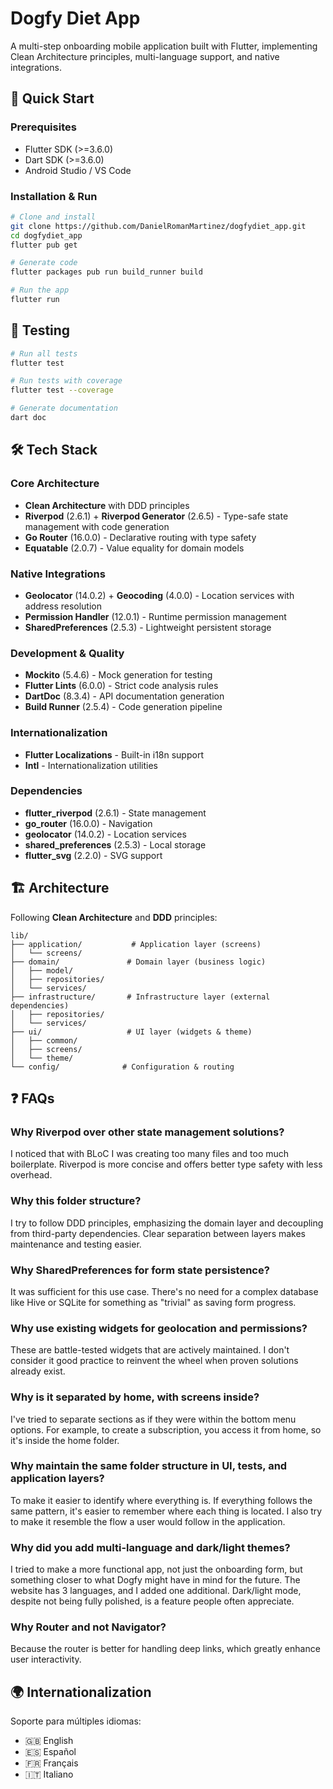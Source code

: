 # Dogfy Diet App

A multi-step onboarding mobile application built with Flutter, implementing Clean Architecture principles, multi-language support, and native integrations.

## 🚀 Quick Start

### Prerequisites
- Flutter SDK (>=3.6.0)
- Dart SDK (>=3.6.0)
- Android Studio / VS Code

### Installation & Run

```bash
# Clone and install
git clone https://github.com/DanielRomanMartinez/dogfydiet_app.git
cd dogfydiet_app
flutter pub get

# Generate code
flutter packages pub run build_runner build

# Run the app
flutter run
```

## 🧪 Testing

```bash
# Run all tests
flutter test

# Run tests with coverage
flutter test --coverage

# Generate documentation
dart doc
```
## 🛠️ Tech Stack

### Core Architecture
- **Clean Architecture** with DDD principles
- **Riverpod** (2.6.1) + **Riverpod Generator** (2.6.5) - Type-safe state management with code generation
- **Go Router** (16.0.0) - Declarative routing with type safety
- **Equatable** (2.0.7) - Value equality for domain models

### Native Integrations
- **Geolocator** (14.0.2) + **Geocoding** (4.0.0) - Location services with address resolution
- **Permission Handler** (12.0.1) - Runtime permission management
- **SharedPreferences** (2.5.3) - Lightweight persistent storage

### Development & Quality
- **Mockito** (5.4.6) - Mock generation for testing
- **Flutter Lints** (6.0.0) - Strict code analysis rules
- **DartDoc** (8.3.4) - API documentation generation
- **Build Runner** (2.5.4) - Code generation pipeline

### Internationalization
- **Flutter Localizations** - Built-in i18n support
- **Intl** - Internationalization utilities

### Dependencies
- **flutter_riverpod** (2.6.1) - State management
- **go_router** (16.0.0) - Navigation
- **geolocator** (14.0.2) - Location services
- **shared_preferences** (2.5.3) - Local storage
- **flutter_svg** (2.2.0) - SVG support


## 🏗️ Architecture

Following **Clean Architecture** and **DDD** principles:

```
lib/
├── application/           # Application layer (screens)
│   └── screens/
├── domain/               # Domain layer (business logic)
│   ├── model/
│   ├── repositories/
│   └── services/
├── infrastructure/       # Infrastructure layer (external dependencies)
│   ├── repositories/
│   └── services/
├── ui/                   # UI layer (widgets & theme)
│   ├── common/
│   ├── screens/
│   └── theme/
└── config/              # Configuration & routing
```

## ❓ FAQs

### Why Riverpod over other state management solutions?
I noticed that with BLoC I was creating too many files and too much boilerplate. Riverpod is more concise and offers better type safety with less overhead.

### Why this folder structure?
I try to follow DDD principles, emphasizing the domain layer and decoupling from third-party dependencies. Clear separation between layers makes maintenance and testing easier.

### Why SharedPreferences for form state persistence?
It was sufficient for this use case. There's no need for a complex database like Hive or SQLite for something as "trivial" as saving form progress.

### Why use existing widgets for geolocation and permissions?
These are battle-tested widgets that are actively maintained. I don't consider it good practice to reinvent the wheel when proven solutions already exist.

### Why is it separated by home, with screens inside?
I've tried to separate sections as if they were within the bottom menu options. For example, to create a subscription, you access it from home, so it's inside the home folder.

### Why maintain the same folder structure in UI, tests, and application layers?
To make it easier to identify where everything is. If everything follows the same pattern, it's easier to remember where each thing is located. I also try to make it resemble the flow a user would follow in the application.

### Why did you add multi-language and dark/light themes?
I tried to make a more functional app, not just the onboarding form, but something closer to what Dogfy might have in mind for the future. The website has 3 languages, and I added one additional. Dark/light mode, despite not being fully polished, is a feature people often appreciate.

### Why Router and not Navigator?
Because the router is better for handling deep links, which greatly enhance user interactivity.

## 🌍 Internationalization

Soporte para múltiples idiomas:
- 🇬🇧 English
- 🇪🇸 Español
- 🇫🇷 Français
- 🇮🇹 Italiano